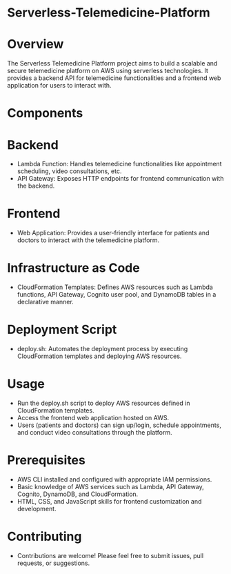 # Serverless-Telemedicine-Platform

# Overview
The Serverless Telemedicine Platform project aims to build a scalable and secure telemedicine platform on AWS using serverless technologies. It provides a backend API for telemedicine functionalities and a frontend web application for users to interact with.

# Components
# Backend
- Lambda Function: Handles telemedicine functionalities like appointment scheduling, video consultations, etc.
- API Gateway: Exposes HTTP endpoints for frontend communication with the backend.

# Frontend
- Web Application: Provides a user-friendly interface for patients and doctors to interact with the telemedicine platform.

# Infrastructure as Code
- CloudFormation Templates: Defines AWS resources such as Lambda functions, API Gateway, Cognito user pool, and DynamoDB tables in a declarative manner.

# Deployment Script
- deploy.sh: Automates the deployment process by executing CloudFormation templates and deploying AWS resources.

# Usage
- Run the deploy.sh script to deploy AWS resources defined in CloudFormation templates.
- Access the frontend web application hosted on AWS.
- Users (patients and doctors) can sign up/login, schedule appointments, and conduct video consultations through the platform.

# Prerequisites
- AWS CLI installed and configured with appropriate IAM permissions.
- Basic knowledge of AWS services such as Lambda, API Gateway, Cognito, DynamoDB, and CloudFormation.
- HTML, CSS, and JavaScript skills for frontend customization and development.

# Contributing
- Contributions are welcome! Please feel free to submit issues, pull requests, or suggestions.
